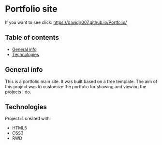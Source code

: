 # Portfolio site
If you want to see click: https://davidjr007.github.io/Portfolio/

## Table of contents
* [General info](#general-info)
* [Technologies](#technologies)

## General info
This is a portfolio main site. It was built based on a free template.<!-- https://www.free-css.com/free-css-templates/page250/onnext --> The aim of this project was to customize the portfolio for showing and viewing the projects I do.
	
## Technologies
Project is created with:
 - HTML5
 - CSS3
 - RWD
	

